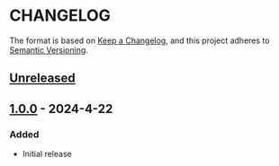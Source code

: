 # CHANGELOG

The format is based on [Keep a Changelog](https://keepachangelog.com/en/1.0.0/),
and this project adheres to [Semantic Versioning](https://semver.org/spec/v2.0.0.html).

## [Unreleased] 

## [1.0.0] - 2024-4-22

### Added

- Initial release

[Unreleased]: https://github.com/Sensirion/python-i2c-sfx6xxx/compare/1.0.0...HEAD
[1.0.0]: https://github.com/Sensirion/python-i2c-sfx6xxx/releases/tag/1.0.0